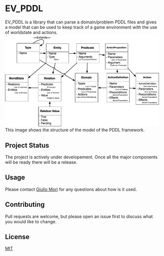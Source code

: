 # EV_PDDL

EV_PDDL is a library that can parse a domain/problem PDDL files and gives a model that can be used to keep track of a game environment with the use of worldstate and actions. 
![alt text](img/PDDL-framework.png)
This image shows the structure of the model of the PDDL framework.

## Project Status
The project is actively under developement. Once all the major components will be ready there will be a release. 

## Usage
Please contact [Giulio Mori](https://github.com/liogiu2) for any questions about how is it used.

## Contributing
Pull requests are welcome, but please open an issue first to discuss what you would like to change.

## License
[MIT](https://choosealicense.com/licenses/mit/)